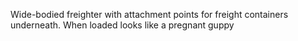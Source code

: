 Wide-bodied freighter with attachment points for freight containers underneath. When loaded looks like a pregnant guppy